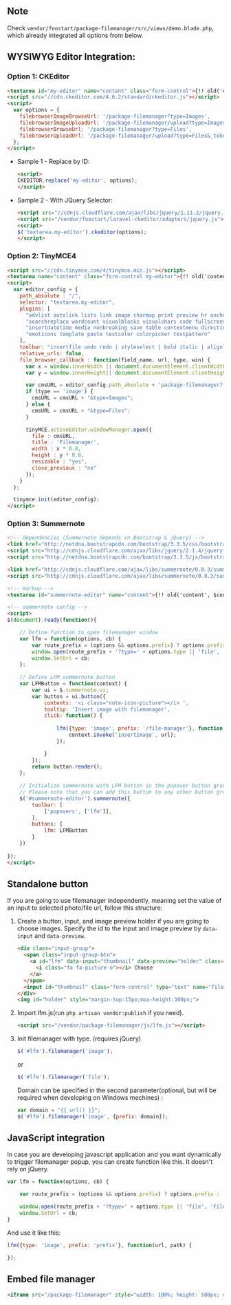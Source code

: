 ## Note
Check `vendor/foostart/package-filemanager/src/views/demo.blade.php`, which already integrated all options from below.

## WYSIWYG Editor Integration:
### Option 1: CKEditor

```html
<textarea id="my-editor" name="content" class="form-control">{!! old('content', 'test editor content') !!}</textarea>
<script src="//cdn.ckeditor.com/4.6.2/standard/ckeditor.js"></script>
<script>
  var options = {
    filebrowserImageBrowseUrl: '/package-filemanager?type=Images',
    filebrowserImageUploadUrl: '/package-filemanager/upload?type=Images&_token={{csrf_token()}}',
    filebrowserBrowseUrl: '/package-filemanager?type=Files',
    filebrowserUploadUrl: '/package-filemanager/upload?type=Files&_token={{csrf_token()}}'
  };
</script>
```

* Sample 1 - Replace by ID:

  ```html
  <script>
  CKEDITOR.replace('my-editor', options);
  </script>
  ```

* Sample 2 - With JQuery Selector:

  ```html
  <script src="//cdnjs.cloudflare.com/ajax/libs/jquery/1.11.2/jquery.min.js"></script>
  <script src="/vendor/foostart/laravel-ckeditor/adapters/jquery.js"></script>
  <script>
  $('textarea.my-editor').ckeditor(options);
  </script>
  ```

### Option 2: TinyMCE4

```html
<script src="//cdn.tinymce.com/4/tinymce.min.js"></script>
<textarea name="content" class="form-control my-editor">{!! old('content', $content) !!}</textarea>
<script>
  var editor_config = {
    path_absolute : "/",
    selector: "textarea.my-editor",
    plugins: [
      "advlist autolink lists link image charmap print preview hr anchor pagebreak",
      "searchreplace wordcount visualblocks visualchars code fullscreen",
      "insertdatetime media nonbreaking save table contextmenu directionality",
      "emoticons template paste textcolor colorpicker textpattern"
    ],
    toolbar: "insertfile undo redo | styleselect | bold italic | alignleft aligncenter alignright alignjustify | bullist numlist outdent indent | link image media",
    relative_urls: false,
    file_browser_callback : function(field_name, url, type, win) {
      var x = window.innerWidth || document.documentElement.clientWidth || document.getElementsByTagName('body')[0].clientWidth;
      var y = window.innerHeight|| document.documentElement.clientHeight|| document.getElementsByTagName('body')[0].clientHeight;

      var cmsURL = editor_config.path_absolute + 'package-filemanager?field_name=' + field_name;
      if (type == 'image') {
        cmsURL = cmsURL + "&type=Images";
      } else {
        cmsURL = cmsURL + "&type=Files";
      }

      tinyMCE.activeEditor.windowManager.open({
        file : cmsURL,
        title : 'Filemanager',
        width : x * 0.8,
        height : y * 0.8,
        resizable : "yes",
        close_previous : "no"
      });
    }
  };

  tinymce.init(editor_config);
</script>
```

### Option 3: Summernote

```html
<!-- dependencies (Summernote depends on Bootstrap & jQuery) -->
<link href="http://netdna.bootstrapcdn.com/bootstrap/3.3.5/css/bootstrap.css" rel="stylesheet">
<script src="http://cdnjs.cloudflare.com/ajax/libs/jquery/2.1.4/jquery.js"></script> 
<script src="http://netdna.bootstrapcdn.com/bootstrap/3.3.5/js/bootstrap.js"></script> 

<link href="http://cdnjs.cloudflare.com/ajax/libs/summernote/0.8.3/summernote.css" rel="stylesheet">
<script src="http://cdnjs.cloudflare.com/ajax/libs/summernote/0.8.3/summernote.js"></script>

<!-- markup -->
<textarea id="summernote-editor" name="content">{!! old('content', $content) !!}</textarea>

<!-- summernote config -->
<script>
$(document).ready(function(){

    // Define function to open filemanager window
    var lfm = function(options, cb) {
        var route_prefix = (options && options.prefix) ? options.prefix : '/package-filemanager';
        window.open(route_prefix + '?type=' + options.type || 'file', 'FileManager', 'width=900,height=600');
        window.SetUrl = cb;
    };
    
    // Define LFM summernote button
    var LFMButton = function(context) {
        var ui = $.summernote.ui;
        var button = ui.button({
            contents: '<i class="note-icon-picture"></i> ',
            tooltip: 'Insert image with filemanager',
            click: function() {
	    
                lfm({type: 'image', prefix: '/file-manager'}, function(url, path) {
                    context.invoke('insertImage', url);
                });

            }
        });
        return button.render();
    };
    
    // Initialize summernote with LFM button in the popover button group
    // Please note that you can add this button to any other button group you'd like
    $('#summernote-editor').summernote({
        toolbar: [
            ['popovers', ['lfm']],
        ],
        buttons: {
            lfm: LFMButton
        }
    })
   
});
</script>
```

## Standalone button
If you are going to use filemanager independently, meaning set the value of an input to selected photo/file url, follow this structure:

1. Create a button, input, and image preview holder if you are going to choose images.
  Specify the id to the input and image preview by `data-input` and `data-preview`.

    ```html
    <div class="input-group">
      <span class="input-group-btn">
        <a id="lfm" data-input="thumbnail" data-preview="holder" class="btn btn-primary">
          <i class="fa fa-picture-o"></i> Choose
        </a>
      </span>
      <input id="thumbnail" class="form-control" type="text" name="filepath">
    </div>
    <img id="holder" style="margin-top:15px;max-height:100px;">
    ``` 
1. Import lfm.js(run `php artisan vendor:publish` if you need).

    ```html
    <script src="/vendor/package-filemanager/js/lfm.js"></script>
    ```

1. Init filemanager with type. (requires jQuery)

    ```javascript
    $('#lfm').filemanager('image');
    ```
    or
    ```javascript
    $('#lfm').filemanager('file');
    ```

    Domain can be specified in the second parameter(optional, but will be required when developing on Windows mechines) :

    ```javascript
    var domain = "{{ url() }}";
    $('#lfm').filemanager('image', {prefix: domain});
    ```
    
## JavaScript integration
In case you are developing javascript application and you want dynamically to trigger filemanager popup, you can create function like this. It doesn't rely on jQuery.


```javascript
var lfm = function(options, cb) {

	var route_prefix = (options && options.prefix) ? options.prefix : '/package-filemanager';

	window.open(route_prefix + '?type=' + options.type || 'file', 'FileManager', 'width=900,height=600');
	window.SetUrl = cb;
}
```

And use it like this:

```javascript
lfm({type: 'image', prefix: 'prefix'}, function(url, path) {

});
```

## Embed file manager

```html
<iframe src="/package-filemanager" style="width: 100%; height: 500px; overflow: hidden; border: none;"></iframe>
```
